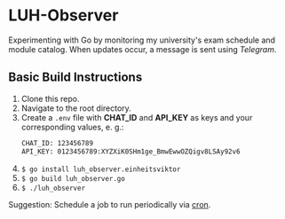 # LUH-Observer
Experimenting with Go by monitoring my university's exam schedule and module catalog. When updates occur, a message is sent using _Telegram_.

## Basic Build Instructions

1. Clone this repo.
2. Navigate to the root directory.
3. Create a `.env` file with **CHAT_ID** and **API_KEY** as keys and your corresponding values, e. g.:
    ```sh
    CHAT_ID: 123456789
    API_KEY: 0123456789:XYZXiK0SHm1ge_BmwEwwOZQigv8LSAy92v6
    ```
4. `$ go install luh_observer.einheitsviktor`
5. `$ go build luh_observer.go`
6. `$ ./luh_observer`

Suggestion: Schedule a job to run periodically via [cron](https://wiki.archlinux.org/title/cron).
